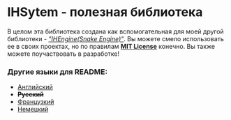 # IHSytem - полезная библиотека
В целом эта библиотека создана как вспомогательная для моей другой библиотеки -
[*"IHEngine(Snake Engine)"*](https://github.com/IHateGameDev/SnakeEnine). Вы можете смело использовать ее в своих проектах, но по правилам [**MIT License**](../License) конечно. Вы также можете поучаствовать в разработке!
### Другие языки для README:
- [Английский](../README.md)
- ~~**Русский**~~
- [Французкий](RMFranch.md)
- [Немецкий](RMGerman.md)
